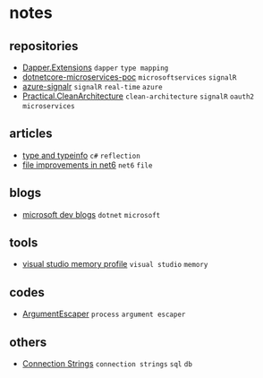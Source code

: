 # notes

## repositories

- [Dapper.Extensions](https://github.com/1100100/Dapper.Extensions) `dapper` `type mapping`
- [dotnetcore-microservices-poc](https://github.com/asc-lab/dotnetcore-microservices-poc) `microsoftservices` `signalR`
- [azure-signalr](https://github.com/Azure/azure-signalr) `signalR` `real-time` `azure`
- [Practical.CleanArchitecture](https://github.com/phongnguyend/Practical.CleanArchitecture) `clean-architecture` `signalR` `oauth2` `microservices`

## articles

- [type and typeinfo](https://devblogs.microsoft.com/dotnet/evolving-the-reflection-api/) `c#` `reflection`
- [file improvements in net6](https://devblogs.microsoft.com/dotnet/file-io-improvements-in-dotnet-6/) `net6` `file`

## blogs

- [microsoft dev blogs](https://devblogs.microsoft.com/dotnet) `dotnet` `microsoft`

## tools

- [visual studio memory profile](https://docs.microsoft.com/en-us/visualstudio/profiling/memory-usage?view=vs-2019) `visual studio` `memory`

## codes

- [ArgumentEscaper](https://github.com/dotnet/sdk/blob/2a9634f3388f3bdc18ffaae870542a8591eddeed/src/RazorSdk/Tool/CommandLine/ArgumentEscaper.cs) `process` `argument escaper`

## others

- [Connection Strings](https://www.connectionstrings.com/) `connection strings` `sql` `db`
